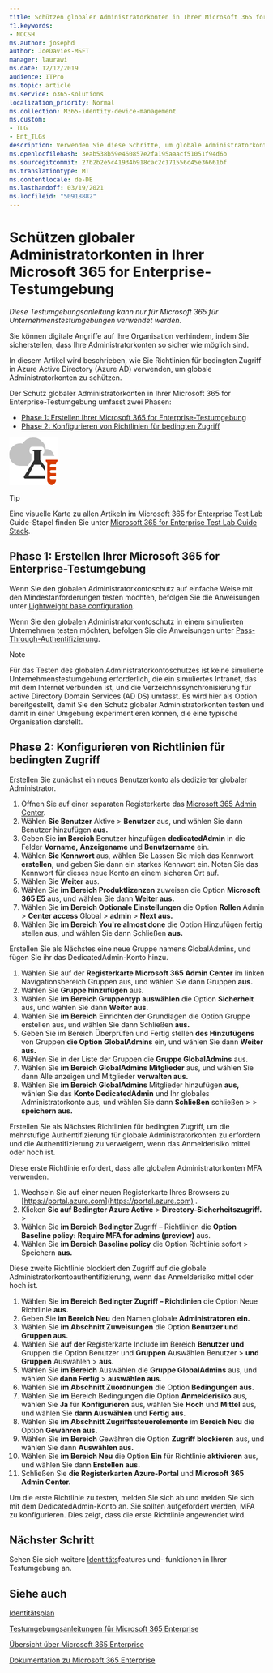 ```yaml
---
title: Schützen globaler Administratorkonten in Ihrer Microsoft 365 for Enterprise-Testumgebung
f1.keywords:
- NOCSH
ms.author: josephd
author: JoeDavies-MSFT
manager: laurawi
ms.date: 12/12/2019
audience: ITPro
ms.topic: article
ms.service: o365-solutions
localization_priority: Normal
ms.collection: M365-identity-device-management
ms.custom:
- TLG
- Ent_TLGs
description: Verwenden Sie diese Schritte, um globale Administratorkonten in Ihrer Microsoft 365 for Enterprise-Testumgebung zu schützen.
ms.openlocfilehash: 3eab538b59e460857e2fa195aaacf51051f94d6b
ms.sourcegitcommit: 27b2b2e5c41934b918cac2c171556c45e36661bf
ms.translationtype: MT
ms.contentlocale: de-DE
ms.lasthandoff: 03/19/2021
ms.locfileid: "50918882"
---
```

# <a name="protect-global-administrator-accounts-in-your-microsoft-365-for-enterprise-test-environment"></a>Schützen globaler Administratorkonten in Ihrer Microsoft 365 for Enterprise-Testumgebung

*Diese Testumgebungsanleitung kann nur für Microsoft 365 für Unternehmenstestumgebungen verwendet werden.*

Sie können digitale Angriffe auf Ihre Organisation verhindern, indem Sie sicherstellen, dass Ihre Administratorkonten so sicher wie möglich sind. 

In diesem Artikel wird beschrieben, wie Sie Richtlinien für bedingten Zugriff in Azure Active Directory (Azure AD) verwenden, um globale Administratorkonten zu schützen.

Der Schutz globaler Administratorkonten in Ihrer Microsoft 365 for Enterprise-Testumgebung umfasst zwei Phasen:
- [Phase 1: Erstellen Ihrer Microsoft 365 for Enterprise-Testumgebung](#phase-1-build-out-your-microsoft-365-for-enterprise-test-environment)
- [Phase 2: Konfigurieren von Richtlinien für bedingten Zugriff](#phase-2-configure-conditional-access-policies)

![Testumgebungsanleitungen für die Microsoft-Cloud](../media/m365-enterprise-test-lab-guides/cloud-tlg-icon.png) 
    
> [!TIP]
> Eine visuelle Karte zu allen Artikeln im Microsoft 365 for Enterprise Test Lab Guide-Stapel finden Sie unter [Microsoft 365 for Enterprise Test Lab Guide Stack](../downloads/Microsoft365EnterpriseTLGStack.pdf).

## <a name="phase-1-build-out-your-microsoft-365-for-enterprise-test-environment"></a>Phase 1: Erstellen Ihrer Microsoft 365 for Enterprise-Testumgebung

Wenn Sie den globalen Administratorkontoschutz auf einfache Weise mit den Mindestanforderungen testen möchten, befolgen Sie die Anweisungen unter [Lightweight base configuration](lightweight-base-configuration-microsoft-365-enterprise.md).
  
Wenn Sie den globalen Administratorkontoschutz in einem simulierten Unternehmen testen möchten, befolgen Sie die Anweisungen unter [Pass-Through-Authentifizierung](pass-through-auth-m365-ent-test-environment.md).
  
> [!NOTE]
> Für das Testen des globalen Administratorkontoschutzes ist keine simulierte Unternehmenstestumgebung erforderlich, die ein simuliertes Intranet, das mit dem Internet verbunden ist, und die Verzeichnissynchronisierung für active Directory Domain Services (AD DS) umfasst. Es wird hier als Option bereitgestellt, damit Sie den Schutz globaler Administratorkonten testen und damit in einer Umgebung experimentieren können, die eine typische Organisation darstellt. 
  
## <a name="phase-2-configure-conditional-access-policies"></a>Phase 2: Konfigurieren von Richtlinien für bedingten Zugriff

Erstellen Sie zunächst ein neues Benutzerkonto als dedizierter globaler Administrator.

1. Öffnen Sie auf einer separaten Registerkarte das [Microsoft 365 Admin Center](https://admin.microsoft.com/).
2. Wählen **Sie Benutzer** Aktive  >  **Benutzer** aus, und wählen Sie dann Benutzer hinzufügen **aus.**
3. Geben Sie **im Bereich** Benutzer hinzufügen **dedicatedAdmin** in die Felder **Vorname,** **Anzeigename** und **Benutzername** ein.
4. Wählen **Sie Kennwort** aus, wählen Sie Lassen Sie mich das Kennwort **erstellen,** und geben Sie dann ein starkes Kennwort ein. Noten Sie das Kennwort für dieses neue Konto an einem sicheren Ort auf.
5. Wählen Sie **Weiter** aus.
6. Wählen Sie **im Bereich Produktlizenzen** zuweisen die Option **Microsoft 365 E5** aus, und wählen Sie dann **Weiter aus.**
7. Wählen Sie **im Bereich Optionale Einstellungen** die Option **Rollen** Admin  >  **Center access** Global  >  **admin**  >  **Next aus.**
8. Wählen Sie **im Bereich You're almost done** die Option Hinzufügen fertig stellen aus, und wählen Sie dann Schließen  **aus.**

Erstellen Sie als Nächstes eine neue Gruppe namens GlobalAdmins, und fügen Sie ihr das DedicatedAdmin-Konto hinzu.

1. Wählen Sie auf der **Registerkarte Microsoft 365 Admin Center** im linken Navigationsbereich Gruppen aus, und wählen Sie dann Gruppen **aus.** 
2. Wählen Sie **Gruppe hinzufügen** aus.
3. Wählen Sie **im Bereich Gruppentyp auswählen** die Option **Sicherheit** aus, und wählen Sie dann **Weiter aus.**
4. Wählen Sie **im Bereich** Einrichten der Grundlagen die Option Gruppe erstellen aus, und wählen Sie dann Schließen **aus.** 
5. Geben Sie im Bereich Überprüfen und Fertig stellen **des Hinzufügens** von Gruppen **die Option GlobalAdmins** ein, und wählen Sie dann **Weiter aus.**
7. Wählen Sie in der Liste der Gruppen die **Gruppe GlobalAdmins** aus.
8. Wählen Sie **im Bereich GlobalAdmins** **Mitglieder** aus, und wählen Sie dann Alle anzeigen und Mitglieder **verwalten aus.**
9. Wählen Sie **im Bereich GlobalAdmins** Mitglieder hinzufügen **aus,** wählen Sie das **Konto DedicatedAdmin** und Ihr globales Administratorkonto aus, und wählen Sie dann **Schließen** schließen  >    >  **speichern aus.**

Erstellen Sie als Nächstes Richtlinien für bedingten Zugriff, um die mehrstufige Authentifizierung für globale Administratorkonten zu erfordern und die Authentifizierung zu verweigern, wenn das Anmelderisiko mittel oder hoch ist.

Diese erste Richtlinie erfordert, dass alle globalen Administratorkonten MFA verwenden.

1. Wechseln Sie auf einer neuen Registerkarte Ihres Browsers zu [https://portal.azure.com](https://portal.azure.com) .
2. Klicken **Sie auf Bedingter Azure Active**  >  **Directory-Sicherheitszugriff.**  >  
3. Wählen Sie **im Bereich Bedingter** Zugriff – Richtlinien die **Option Baseline policy: Require MFA for admins (preview)** aus.
4. Wählen Sie **im Bereich Baseline policy** die Option Richtlinie sofort > Speichern **aus.**

Diese zweite Richtlinie blockiert den Zugriff auf die globale Administratorkontoauthentifizierung, wenn das Anmelderisiko mittel oder hoch ist.

1. Wählen Sie **im Bereich Bedingter Zugriff – Richtlinien** die Option Neue Richtlinie **aus.**
2. Geben Sie **im Bereich Neu** den Namen globale **Administratoren** **ein.**
3. Wählen Sie **im Abschnitt Zuweisungen** die Option **Benutzer und Gruppen aus.**
4. Wählen Sie **auf der** Registerkarte Include im Bereich **Benutzer und** Gruppen die Option Benutzer und **Gruppen** Auswählen Benutzer  >  **und Gruppen** Auswählen  >  **aus.**
5. Wählen Sie **im Bereich** Auswählen die **Gruppe GlobalAdmins** aus, und wählen Sie **dann Fertig**  >  **auswählen aus.**
6. Wählen Sie **im Abschnitt Zuordnungen** die Option **Bedingungen aus.**
7. Wählen Sie **im** Bereich Bedingungen die Option **Anmelderisiko** aus, wählen Sie **Ja** für **Konfigurieren** aus, wählen Sie **Hoch** und **Mittel** aus, und wählen Sie **dann Auswählen** und **Fertig aus.**
8. Wählen Sie **im Abschnitt Zugriffssteuerelemente** im **Bereich Neu** die Option **Gewähren aus.**
9. Wählen Sie **im Bereich** Gewähren die Option **Zugriff blockieren** aus, und wählen Sie dann **Auswählen aus.**
10. Wählen Sie **im Bereich Neu** die Option **Ein** für Richtlinie **aktivieren** aus, und wählen Sie dann **Erstellen aus.**
11. Schließen Sie **die Registerkarten Azure-Portal** und **Microsoft 365 Admin Center.**

Um die erste Richtlinie zu testen, melden Sie sich ab und melden Sie sich mit dem DedicatedAdmin-Konto an. Sie sollten aufgefordert werden, MFA zu konfigurieren. Dies zeigt, dass die erste Richtlinie angewendet wird.

## <a name="next-step"></a>Nächster Schritt

Sehen Sie sich weitere [Identitäts](m365-enterprise-test-lab-guides.md#identity)features und- funktionen in Ihrer Testumgebung an.

## <a name="see-also"></a>Siehe auch

[Identitätsplan](identity-roadmap-microsoft-365.md)

[Testumgebungsanleitungen für Microsoft 365 Enterprise](m365-enterprise-test-lab-guides.md)

[Übersicht über Microsoft 365 Enterprise](microsoft-365-overview.md)

[Dokumentation zu Microsoft 365 Enterprise](/microsoft-365-enterprise/)